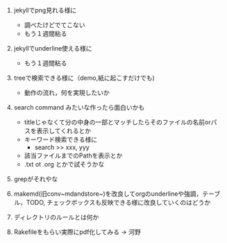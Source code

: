 1.  jekyllでpng見れる様に

    -   調べたけどでてこない
    -   もう１週間粘る

2.  jekyllでunderline使える様に

    -   もう１週間粘る

3.  treeで検索できる様に（demo,紙に起こすだけでも)

    -   動作の流れ，何を実現したいか

4.  search command みたいな作ったら面白いかも

    -   titleじゃなくて分の中身の一部とマッチしたらそのファイルの名前orパスを表示してくれるとか
    -   キーワード検索できる様に
        -   search \>\> xxx, yyy
    -   該当ファイルまでのPathを表示とか
    -   .txt ot .org とかで試そうかな

5.  grepがそれやな

6.  makemd(旧conv~mdandstore~)を改良してorgのunderlineや強調，テーブル，TODO,
    チェックボックスも反映できる様に改良していくのはどうか

7.  ディレクトリのルールとは何か

8.  Rakefileをもらい実際にpdf化してみる -\> 河野
